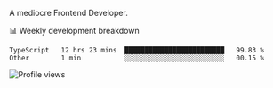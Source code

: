 A mediocre Frontend Developer.

📊 Weekly development breakdown
<!--START_SECTION:waka-->

```text
TypeScript   12 hrs 23 mins  █████████████████████████   99.83 %
Other        1 min           ░░░░░░░░░░░░░░░░░░░░░░░░░   00.15 %
```

<!--END_SECTION:waka-->

<img src="https://gpvc.arturio.dev/iqbalfasri" alt="Profile views"/>
